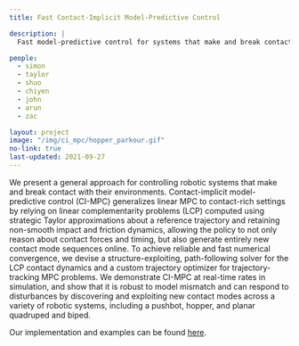 ```yaml
---
title: Fast Contact-Implicit Model-Predictive Control

description: |
  Fast model-predictive control for systems that make and break contact with objects and the environment.

people:
  - simon
  - taylor
  - shuo
  - chiyen
  - john
  - arun
  - zac

layout: project
image: "/img/ci_mpc/hopper_parkour.gif"
no-link: true
last-updated: 2021-09-27
---
```


We present a general approach for controlling robotic systems that make and break contact with their environments. Contact-implicit model-predictive control (CI-MPC) generalizes linear MPC to contact-rich settings by relying on linear complementarity problems (LCP) computed using strategic Taylor approximations about a reference trajectory and retaining non-smooth impact and friction dynamics, allowing the policy to not only reason about contact forces and timing, but also generate entirely new contact mode sequences online. To achieve reliable and fast numerical convergence, we devise a structure-exploiting, path-following solver for the LCP contact dynamics and a custom trajectory optimizer for trajectory-tracking MPC problems. We demonstrate CI-MPC at real-time rates in simulation, and show that it is robust to model mismatch and can respond to disturbances by discovering and exploiting new contact modes across a variety of robotic systems, including a pushbot, hopper, and planar quadruped and biped. 

Our implementation and examples can be found [here](https://github.com/dojo-sim/ContactImplicitMPC.jl).
